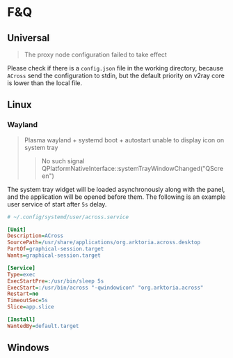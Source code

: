 # F&Q

## Universal
> The proxy node configuration failed to take effect

Please check if there is a `config.json` file in the working directory, because `ACross` send the configuration to stdin, but the default priority on v2ray core is lower than the local file.

## Linux

### Wayland

> Plasma wayland + systemd boot + autostart unable to  display icon on system tray
> > No such signal QPlatformNativeInterface::systemTrayWindowChanged("QScreen")

The system tray widget will be loaded asynchronously along with the panel, and the application will be opened before them. The following is an example user service of start after `5s` delay.

```ini
# ~/.config/systemd/user/across.service

[Unit]
Description=ACross
SourcePath=/usr/share/applications/org.arktoria.across.desktop
PartOf=graphical-session.target
Wants=graphical-session.target

[Service]
Type=exec
ExecStartPre=:/usr/bin/sleep 5s
ExecStart=:/usr/bin/across "-qwindowicon" "org.arktoria.across"
Restart=no
TimeoutSec=5s
Slice=app.slice

[Install]
WantedBy=default.target
```

## Windows